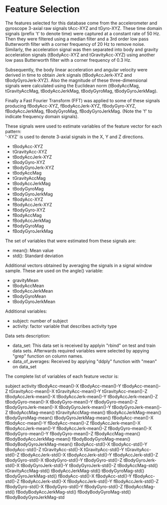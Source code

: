 Feature Selection 
=================

The features selected for this database come from the accelerometer and gyroscope 3-axial raw signals tAcc-XYZ and tGyro-XYZ. These time domain signals (prefix 't' to denote time) were captured at a constant rate of 50 Hz. Then they were filtered using a median filter and a 3rd order low pass Butterworth filter with a corner frequency of 20 Hz to remove noise. Similarly, the acceleration signal was then separated into body and gravity acceleration signals (tBodyAcc-XYZ and tGravityAcc-XYZ) using another low pass Butterworth filter with a corner frequency of 0.3 Hz. 

Subsequently, the body linear acceleration and angular velocity were derived in time to obtain Jerk signals (tBodyAccJerk-XYZ and tBodyGyroJerk-XYZ). Also the magnitude of these three-dimensional signals were calculated using the Euclidean norm (tBodyAccMag, tGravityAccMag, tBodyAccJerkMag, tBodyGyroMag, tBodyGyroJerkMag). 

Finally a Fast Fourier Transform (FFT) was applied to some of these signals producing fBodyAcc-XYZ, fBodyAccJerk-XYZ, fBodyGyro-XYZ, fBodyAccJerkMag, fBodyGyroMag, fBodyGyroJerkMag. (Note the 'f' to indicate frequency domain signals). 

These signals were used to estimate variables of the feature vector for each pattern:  
'-XYZ' is used to denote 3-axial signals in the X, Y and Z directions.

* tBodyAcc-XYZ
* tGravityAcc-XYZ
* tBodyAccJerk-XYZ
* tBodyGyro-XYZ
* tBodyGyroJerk-XYZ
* tBodyAccMag
* tGravityAccMag
* tBodyAccJerkMag
* tBodyGyroMag
* tBodyGyroJerkMag
* fBodyAcc-XYZ
* fBodyAccJerk-XYZ
* fBodyGyro-XYZ
* fBodyAccMag
* fBodyAccJerkMag
* fBodyGyroMag
* fBodyGyroJerkMag

The set of variables that were estimated from these signals are: 

* mean(): Mean value
* std(): Standard deviation

Additional vectors obtained by averaging the signals in a signal window sample. These are used on the angle() variable:

* gravityMean
* tBodyAccMean
* tBodyAccJerkMean
* tBodyGyroMean
* tBodyGyroJerkMean

Additional variables:

* subject: number of subject
* activity: factor variable that describes activity type

Data sets description:

* data_set: This data set is received by applyin "rbind" on test and train data sets. Afterwards required variables were selected by appying "grep" function on column names.
* data_of_averages: Received by applying "ddply" function with "mean" on data_set

The complete list of variables of each feature vector is:

subject	activity	tBodyAcc-mean()-X	tBodyAcc-mean()-Y	tBodyAcc-mean()-Z	tGravityAcc-mean()-X	tGravityAcc-mean()-Y	tGravityAcc-mean()-Z	tBodyAccJerk-mean()-X	tBodyAccJerk-mean()-Y	tBodyAccJerk-mean()-Z	tBodyGyro-mean()-X	tBodyGyro-mean()-Y	tBodyGyro-mean()-Z	tBodyGyroJerk-mean()-X	tBodyGyroJerk-mean()-Y	tBodyGyroJerk-mean()-Z	tBodyAccMag-mean()	tGravityAccMag-mean()	tBodyAccJerkMag-mean()	tBodyGyroMag-mean()	tBodyGyroJerkMag-mean()	fBodyAcc-mean()-X	fBodyAcc-mean()-Y	fBodyAcc-mean()-Z	fBodyAccJerk-mean()-X	fBodyAccJerk-mean()-Y	fBodyAccJerk-mean()-Z	fBodyGyro-mean()-X	fBodyGyro-mean()-Y	fBodyGyro-mean()-Z	fBodyAccMag-mean()	fBodyBodyAccJerkMag-mean()	fBodyBodyGyroMag-mean()	fBodyBodyGyroJerkMag-mean()	tBodyAcc-std()-X	tBodyAcc-std()-Y	tBodyAcc-std()-Z	tGravityAcc-std()-X	tGravityAcc-std()-Y	tGravityAcc-std()-Z	tBodyAccJerk-std()-X	tBodyAccJerk-std()-Y	tBodyAccJerk-std()-Z	tBodyGyro-std()-X	tBodyGyro-std()-Y	tBodyGyro-std()-Z	tBodyGyroJerk-std()-X	tBodyGyroJerk-std()-Y	tBodyGyroJerk-std()-Z	tBodyAccMag-std()	tGravityAccMag-std()	tBodyAccJerkMag-std()	tBodyGyroMag-std()	tBodyGyroJerkMag-std()	fBodyAcc-std()-X	fBodyAcc-std()-Y	fBodyAcc-std()-Z	fBodyAccJerk-std()-X	fBodyAccJerk-std()-Y	fBodyAccJerk-std()-Z	fBodyGyro-std()-X	fBodyGyro-std()-Y	fBodyGyro-std()-Z	fBodyAccMag-std()	fBodyBodyAccJerkMag-std()	fBodyBodyGyroMag-std()	fBodyBodyGyroJerkMag-std
